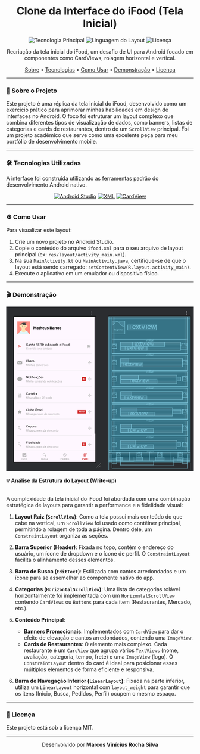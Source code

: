 <div align="center">
  <h1>
    Clone da Interface do iFood (Tela Inicial)
  </h1>
</div>

<p align="center">
  <img alt="Tecnologia Principal" src="https://img.shields.io/badge/Android-3DDC84?style=for-the-badge&logo=android&logoColor=white">
  <img alt="Linguagem do Layout" src="https://img.shields.io/badge/XML-d9534f?style=for-the-badge&logo=android-studio&logoColor=white">
  <img alt="Licença" src="https://img.shields.io/github/license/vrsmarcos26/ifood-clone-ui?style=for-the-badge&color=blue">
</p>

<p align="center">
  Recriação da tela inicial do iFood, um desafio de UI para Android focado em componentes como CardViews, rolagem horizontal e vertical.
</p>

<p align="center">
  <a href="#-sobre-o-projeto">Sobre</a> •
  <a href="#-tecnologias-utilizadas">Tecnologias</a> •
  <a href="#-como-usar">Como Usar</a> •
  <a href="#-demonstração">Demonstração</a> •
  <a href="#-licença">Licença</a>
</p>

---

### 🎯 Sobre o Projeto

Este projeto é uma réplica da tela inicial do iFood, desenvolvido como um exercício prático para aprimorar minhas habilidades em design de interfaces no Android. O foco foi estruturar um layout complexo que combina diferentes tipos de visualização de dados, como banners, listas de categorias e cards de restaurantes, dentro de um `ScrollView` principal. Foi um projeto acadêmico que serve como uma excelente peça para meu portfólio de desenvolvimento mobile.

---

### 🛠️ Tecnologias Utilizadas

A interface foi construída utilizando as ferramentas padrão do desenvolvimento Android nativo.

<p align="center">
  <a href="#"><img src="https://img.shields.io/badge/Android_Studio-3DDC84?style=for-the-badge&logo=android-studio&logoColor=white" alt="Android Studio"></a>
  <a href="#"><img src="https://img.shields.io/badge/XML-d9534f?style=for-the-badge&logo=android-studio&logoColor=white" alt="XML"></a>
  <a href="#"><img src="https://img.shields.io/badge/CardView-FF5722?style=for-the-badge" alt="CardView"></a>
</p>

---

### ⚙️ Como Usar

Para visualizar este layout:
1.  Crie um novo projeto no Android Studio.
2.  Copie o conteúdo do arquivo `ifood.xml` para o seu arquivo de layout principal (ex: `res/layout/activity_main.xml`).
3.  Na sua `MainActivity.kt` ou `MainActivity.java`, certifique-se de que o layout está sendo carregado: `setContentView(R.layout.activity_main)`.
4.  Execute o aplicativo em um emulador ou dispositivo físico.

---

### 🎬 Demonstração

<p align="center">
  <img src="print.png" alt="Print da interface do Spotify" width="600">
</p>

<summary><strong>💡 Análise da Estrutura do Layout (Write-up)</strong></summary>
<br>

A complexidade da tela inicial do iFood foi abordada com uma combinação estratégica de layouts para garantir a performance e a fidelidade visual:

1.  **Layout Raiz (`ScrollView`)**: Como a tela possui mais conteúdo do que cabe na vertical, um `ScrollView` foi usado como contêiner principal, permitindo a rolagem de toda a página. Dentro dele, um `ConstraintLayout` organiza as seções.

2.  **Barra Superior (Header)**: Fixada no topo, contém o endereço do usuário, um ícone de dropdown e o ícone de perfil. O `ConstraintLayout` facilita o alinhamento desses elementos.

3.  **Barra de Busca (`EditText`)**: Estilizada com cantos arredondados e um ícone para se assemelhar ao componente nativo do app.

4.  **Categorias (`HorizontalScrollView`)**: Uma lista de categorias rolável horizontalmente foi implementada com um `HorizontalScrollView` contendo `CardViews` ou `Buttons` para cada item (Restaurantes, Mercado, etc.).

5.  **Conteúdo Principal**:
    -   **Banners Promocionais**: Implementados com `CardView` para dar o efeito de elevação e cantos arredondados, contendo uma `ImageView`.
    -   **Cards de Restaurantes**: O elemento mais complexo. Cada restaurante é um `CardView` que agrupa vários `TextViews` (nome, avaliação, categoria, tempo, frete) e uma `ImageView` (logo). O `ConstraintLayout` dentro do card é ideal para posicionar esses múltiplos elementos de forma eficiente e responsiva.

6.  **Barra de Navegação Inferior (`LinearLayout`)**: Fixada na parte inferior, utiliza um `LinearLayout` horizontal com `layout_weight` para garantir que os itens (Início, Busca, Pedidos, Perfil) ocupem o mesmo espaço.


---

### 📝 Licença

Este projeto está sob a licença MIT.

<hr>

<p align="center">
  Desenvolvido por <b>Marcos Vinícius Rocha Silva</b>
</p>
